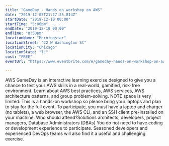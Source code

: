 ```yaml
---
title: "GameDay - Hands on workshop on AWS"
date: "2019-12-05T21:27:25.814Z"
startDate: "2019-12-10 00:00"
startTime: "5:00pm"
endDate: "2019-12-10 00:00"
endTime: "8:50pm"
locationName: "Morningstar"
locationStreet: "22 W Washington St"
locationCity: "Chicago"
locationState: "IL"
cost: "FREE"
eventUrl: "https://www.eventbrite.com/e/gameday-hands-on-workshop-on-aws-registration-76972347363"

---
```


AWS GameDay is an interactive learning exercise designed to give you a chance to test your AWS skills in a real-world, gamified, risk-free environment. Learn about AWS best practices, AWS services, AWS architecture patterns, and group problem-solving. NOTE space is very limited. This is a hands-on workshop so please bring your laptops and plan to stay for the full event. To participate, you must have a laptop and charger (no tablets), a web browser, the AWS CLI, and an SSH client pre-installed on your machine. Who should attend?Solutions architects, developers, project managers, Database Administrators (DBAs) You do not need to have coding or development experience to participate. Seasoned developers and experienced DevOps teams will also find it a useful and challenging exercise.

